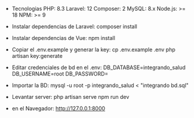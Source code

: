 - Tecnologias
PHP: 8.3
Laravel: 12
Composer: 2
MySQL: 8.x
Node.js: >= 18
NPM: >= 9

- Instalar dependencias de Laravel:
    composer install

- Instalar dependencias de Vue:
     npm install

- Copiar el .env.example y generar la key:
    cp .env.example .env
    php artisan key:generate

- Editar credenciales de bd en el .env:
    DB_DATABASE=integrando_salud
    DB_USERNAME=root
    DB_PASSWORD=

- Importar la BD:
    mysql -u root -p integrando_salud < "integrando bd.sql"

- Levantar server:
    php artisan serve
    npm run dev

- en el Navegador:
    http://127.0.0.1:8000
 

